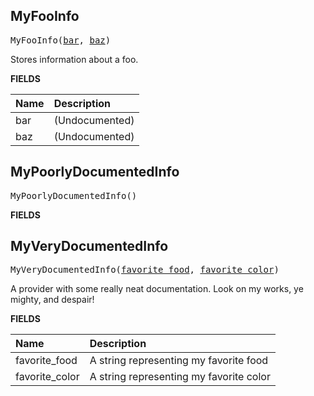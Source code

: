<!-- Generated with Stardoc: http://skydoc.bazel.build -->

<a id="#MyFooInfo"></a>

## MyFooInfo

<pre>
MyFooInfo(<a href="#MyFooInfo-bar">bar</a>, <a href="#MyFooInfo-baz">baz</a>)
</pre>

Stores information about a foo.

**FIELDS**


| Name  | Description |
| :------------- | :------------- |
| <a id="MyFooInfo-bar"></a>bar |  (Undocumented)    |
| <a id="MyFooInfo-baz"></a>baz |  (Undocumented)    |


<a id="#MyPoorlyDocumentedInfo"></a>

## MyPoorlyDocumentedInfo

<pre>
MyPoorlyDocumentedInfo()
</pre>



**FIELDS**



<a id="#MyVeryDocumentedInfo"></a>

## MyVeryDocumentedInfo

<pre>
MyVeryDocumentedInfo(<a href="#MyVeryDocumentedInfo-favorite_food">favorite_food</a>, <a href="#MyVeryDocumentedInfo-favorite_color">favorite_color</a>)
</pre>


A provider with some really neat documentation.
Look on my works, ye mighty, and despair!


**FIELDS**


| Name  | Description |
| :------------- | :------------- |
| <a id="MyVeryDocumentedInfo-favorite_food"></a>favorite_food |  A string representing my favorite food    |
| <a id="MyVeryDocumentedInfo-favorite_color"></a>favorite_color |  A string representing my favorite color    |


